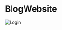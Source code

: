 # BlogWebsite
![Login](https://github.com/Rnb69/blog-website/assets/59911586/e5945638-cbad-4075-88fe-4a4f99c93809)

